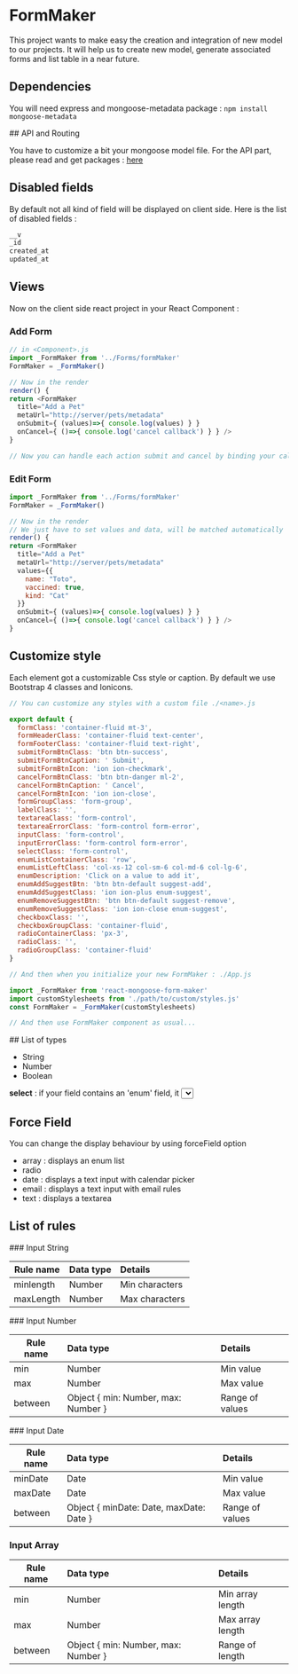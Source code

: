# FormMaker

This project wants to make easy the creation and integration of new model to our projects.
It will help us to create new model, generate associated forms and list table in a near future.

## Dependencies

You will need express and mongoose-metadata package :
`npm install mongoose-metadata`


## API and Routing

You have to customize a bit your mongoose model file.
For the API part, please read and get packages : [here](https://github.com/aluzed/mongoose-metadata)


## Disabled fields

By default not all kind of field will be displayed on client side. Here is the list of disabled fields :

```javascript
__v
_id
created_at
updated_at
```

## Views

Now on the client side react project in your React Component :

### Add Form

```javascript
// in <Component>.js
import _FormMaker from '../Forms/formMaker'
FormMaker = _FormMaker()

// Now in the render
render() {
return <FormMaker
  title="Add a Pet"
  metaUrl="http://server/pets/metadata"
  onSubmit={ (values)=>{ console.log(values) } }
  onCancel={ ()=>{ console.log('cancel callback') } } />
}

// Now you can handle each action submit and cancel by binding your callback here

```

### Edit Form

```javascript
import _FormMaker from '../Forms/formMaker'
FormMaker = _FormMaker()

// Now in the render
// We just have to set values and data, will be matched automatically
render() {
return <FormMaker
  title="Add a Pet"
  metaUrl="http://server/pets/metadata"
  values={{
    name: "Toto",
    vaccined: true,
    kind: "Cat"
  }}
  onSubmit={ (values)=>{ console.log(values) } }
  onCancel={ ()=>{ console.log('cancel callback') } } />
}

```

## Customize style

Each element got a customizable Css style or caption. By default we use Bootstrap 4 classes and Ionicons.

```javascript
// You can customize any styles with a custom file ./<name>.js

export default {
  formClass: 'container-fluid mt-3',
  formHeaderClass: 'container-fluid text-center',
  formFooterClass: 'container-fluid text-right',
  submitFormBtnClass: 'btn btn-success',
  submitFormBtnCaption: ' Submit',
  submitFormBtnIcon: 'ion ion-checkmark',
  cancelFormBtnClass: 'btn btn-danger ml-2',
  cancelFormBtnCaption: ' Cancel',
  cancelFormBtnIcon: 'ion ion-close',
  formGroupClass: 'form-group',
  labelClass: '',
  textareaClass: 'form-control',
  textareaErrorClass: 'form-control form-error',
  inputClass: 'form-control',
  inputErrorClass: 'form-control form-error',
  selectClass: 'form-control',
  enumListContainerClass: 'row',
  enumListLeftClass: 'col-xs-12 col-sm-6 col-md-6 col-lg-6',
  enumDescription: 'Click on a value to add it',
  enumAddSuggestBtn: 'btn btn-default suggest-add',
  enumAddSuggestClass: 'ion ion-plus enum-suggest',
  enumRemoveSuggestBtn: 'btn btn-default suggest-remove',
  enumRemoveSuggestClass: 'ion ion-close enum-suggest',
  checkboxClass: '',
  checkboxGroupClass: 'container-fluid',
  radioContainerClass: 'px-3',
  radioClass: '',
  radioGroupClass: 'container-fluid'
}

// And then when you initialize your new FormMaker : ./App.js

import _FormMaker from 'react-mongoose-form-maker'
import customStylesheets from './path/to/custom/styles.js'
const FormMaker = _FormMaker(customStylesheets)

// And then use FormMaker component as usual...
```

## List of types

* String
* Number
* Boolean


**select** : if your field contains an 'enum' field, it <select> will be displayed by default

## Force Field

You can change the display behaviour by using forceField option

* array : displays an enum list
* radio
* date : displays a text input with calendar picker
* email : displays a text input with email rules
* text : displays a textarea

## List of rules

### Input String

| Rule name | Data type | Details        |
|-----------|:----------|:---------------|
| minlength | Number    | Min characters |
| maxLength | Number    | Max characters |

### Input Number

| Rule name | Data type                           | Details         |
|-----------|:------------------------------------|:----------------|
| min       | Number                              | Min value       |
| max       | Number                              | Max value       |
| between   | Object { min: Number, max: Number } | Range of values |

### Input Date

| Rule name | Data type                               | Details         |
|-----------|:----------------------------------------|:----------------|
| minDate   | Date                                    | Min value       |
| maxDate   | Date                                    | Max value       |
| between   | Object { minDate: Date, maxDate: Date } | Range of values |

### Input Array

| Rule name | Data type                           | Details          |
|-----------|:------------------------------------|:-----------------|
| min       | Number                              | Min array length |
| max       | Number                              | Max array length |
| between   | Object { min: Number, max: Number } | Range of length  |
